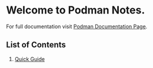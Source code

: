 # Welcome to Podman Notes.

For full documentation visit [Podman Documentation Page](https://podman.io/docs).

## List of Contents

1. [Quick Guide](quick_guide.md)